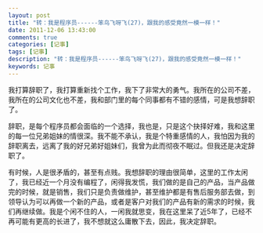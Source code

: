 ```yaml
---
layout: post
title: "转：我是程序员------笨鸟飞呀飞(27)，跟我的感受竟然一模一样！"
date: 2011-12-06 13:43:00
comments: true
categories: [记事]
tags: [记事]
description: "转：我是程序员------笨鸟飞呀飞(27)，跟我的感受竟然一模一样！"
keywords: 记事
---
```


我打算辞职了，我打算重新找个工作，我下了非常大的勇气。我所在的公司不差，我所在的公司文化也不差，我和部门里的每个同事都有不错的感情，可是我想辞职了。

辞职，是每个程序员都会面临的一个选择，我也是，只是这个抉择好难，我和这里的每一位兄弟姐妹的情很深。我不能不承认，我是个特重感情的人，我怕因为我的辞职离去，远离了我的好兄弟好姐妹们，我曾为此而彻夜不眠过。但我还是决定辞职了。

有时候，人是很矛盾的，甚至有点贱。我想辞职的理由很简单，这里的工作太闲了，我已经近一个月没有编程了，闲得我发慌，我们做的是自己的产品，当产品做完的时候，就是销售，我们只是负责做维护，甚至维护都是有售后服务部去做，到领导认为可以再做一个新的产品，或者是客户对我们的产品有新的需求的时候，我们再继续做。我是个闲不住的人，一闲我就思变，我在这里呆了近5年了，已经不再可能有更高的长进了，我不想就这么庸散下去，因此，我决定辞职。

